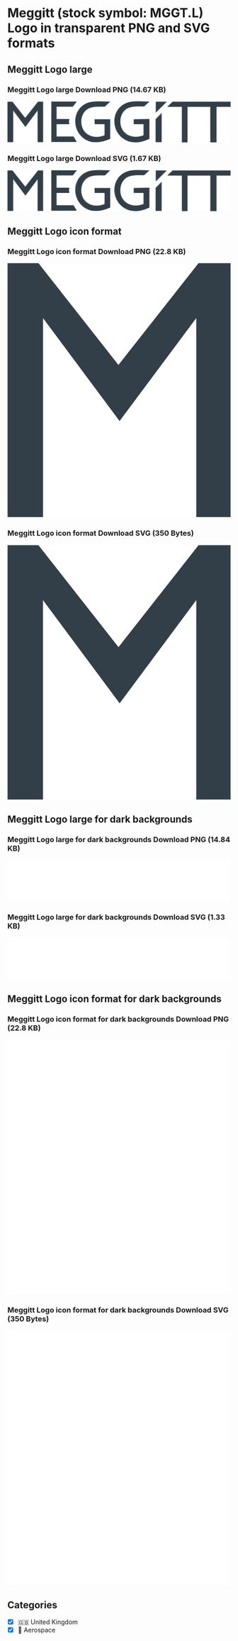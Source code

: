 # Meggitt (stock symbol: MGGT.L) Logo in transparent PNG and SVG formats

## Meggitt Logo large

### Meggitt Logo large Download PNG (14.67 KB)

![Meggitt Logo large Download PNG (14.67 KB)](/img/orig/MGGT.L_BIG-b67cb31d.png)

### Meggitt Logo large Download SVG (1.67 KB)

![Meggitt Logo large Download SVG (1.67 KB)](/img/orig/MGGT.L_BIG-894fad77.svg)

## Meggitt Logo icon format

### Meggitt Logo icon format Download PNG (22.8 KB)

![Meggitt Logo icon format Download PNG (22.8 KB)](/img/orig/MGGT.L-4715de3b.png)

### Meggitt Logo icon format Download SVG (350 Bytes)

![Meggitt Logo icon format Download SVG (350 Bytes)](/img/orig/MGGT.L-041b8571.svg)

## Meggitt Logo large for dark backgrounds

### Meggitt Logo large for dark backgrounds Download PNG (14.84 KB)

![Meggitt Logo large for dark backgrounds Download PNG (14.84 KB)](/img/orig/MGGT.L_BIG.D-d6948f32.png)

### Meggitt Logo large for dark backgrounds Download SVG (1.33 KB)

![Meggitt Logo large for dark backgrounds Download SVG (1.33 KB)](/img/orig/MGGT.L_BIG.D-1dbf656b.svg)

## Meggitt Logo icon format for dark backgrounds

### Meggitt Logo icon format for dark backgrounds Download PNG (22.8 KB)

![Meggitt Logo icon format for dark backgrounds Download PNG (22.8 KB)](/img/orig/MGGT.L.D-bfa651f0.png)

### Meggitt Logo icon format for dark backgrounds Download SVG (350 Bytes)

![Meggitt Logo icon format for dark backgrounds Download SVG (350 Bytes)](/img/orig/MGGT.L.D-56c18556.svg)



## Categories
- [x] 🇬🇧 United Kingdom
- [x] 🚀 Aerospace
